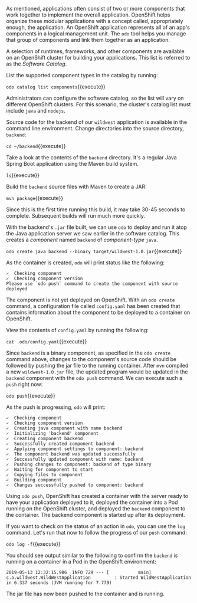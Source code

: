 As mentioned, applications often consist of two or more components that work together to implement the overall application. OpenShift helps organize these modular applications with a concept called, appropriately enough, the application. An OpenShift application represents all of an app's components in a logical management unit. The `odo` tool helps you manage that group of components and link them together as an application.

A selection of runtimes, frameworks, and other components are available on an OpenShift cluster for building your applications. This list is referred to as the *Software Catalog*.

List the supported component types in the catalog by running:

`odo catalog list components`{{execute}}

Administrators can configure the software catalog, so the list will vary on different OpenShift clusters. For this scenario, the cluster's catalog list must include `java` and `nodejs`.

Source code for the backend of our `wildwest` application is available in the command line environment. Change directories into the source directory, `backend`:

`cd ~/backend`{{execute}}

Take a look at the contents of the `backend` directory. It's a regular Java Spring Boot application using the Maven build system.

`ls`{{execute}}

Build the `backend` source files with Maven to create a JAR:

`mvn package`{{execute}}

Since this is the first time running this build, it may take 30-45 seconds to complete. Subsequent builds will run much more quickly.

With the backend's `.jar` file built, we can use `odo` to deploy and run it atop the Java application server we saw earlier in the software catalog. This creates a *component* named `backend` of *component-type* `java`.

`odo create java backend --binary target/wildwest-1.0.jar`{{execute}}

As the container is created, `odo` will print status like the following:

```
✓  Checking component
✓  Checking component version
Please use `odo push` command to create the component with source deployed
```

The component is not yet deployed on OpenShift. With an `odo create` command, a configuration file called `config.yaml` has been created that contains information about the component to be deployed to a container on OpenShift.

View the contents of `config.yaml` by running the following:

`cat .odo/config.yaml`{{execute}}

Since `backend` is a binary component, as specified in the `odo create` command above, changes to the component's source code should be followed by pushing the jar file to the running container. After `mvn` compiled a new `wildwest-1.0.jar` file, the updated program would be updated in the `backend` component with the `odo push` command. We can execute such a `push` right now:

`odo push`{{execute}}

As the push is progressing, `odo` will print:

```
✓  Checking component
✓  Checking component version
✓  Creating java component with name backend
✓  Initializing 'backend' component
✓  Creating component backend
✓  Successfully created component backend
✓  Applying component settings to component: backend
✓  The component backend was updated successfully
✓  Successfully updated component with name: backend
✓  Pushing changes to component: backend of type binary
✓  Waiting for component to start
✓  Copying files to component
✓  Building component
✓  Changes successfully pushed to component: backend
```

Using `odo push`, OpenShift has created a container with the server ready to have your application deployed to it, deployed the container into a Pod running on the OpenShift cluster, and deployed the `backend` component to the container. The backend component is started up after its deployment.

If you want to check on the status of an action in `odo`, you can use the `log` command. Let's run that now to follow the progress of our `push` command:

`odo log -f`{{execute}}

You should see output similar to the following to confirm the `backend` is running on a container in a Pod in the OpenShift environment:

```
2019-05-13 12:32:15.986  INFO 729 --- [           main] c.o.wildwest.WildWestApplication         : Started WildWestApplication in 6.337 seconds (JVM running for 7.779)
```

The jar file has now been pushed to the container and is running.
